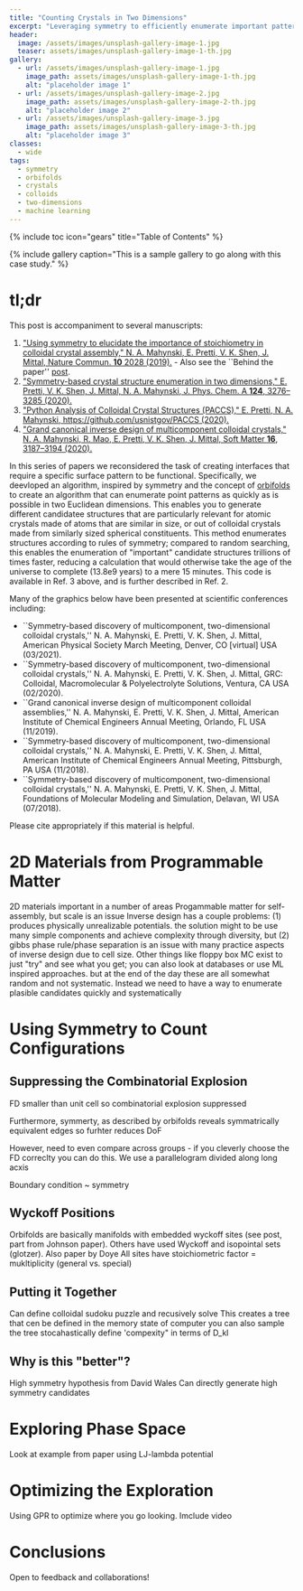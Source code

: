 ```yaml
---
title: "Counting Crystals in Two Dimensions"
excerpt: "Leveraging symmetry to efficiently enumerate important patterns in 2D."
header:
  image: /assets/images/unsplash-gallery-image-1.jpg
  teaser: assets/images/unsplash-gallery-image-1-th.jpg
gallery:
  - url: /assets/images/unsplash-gallery-image-1.jpg
    image_path: assets/images/unsplash-gallery-image-1-th.jpg
    alt: "placeholder image 1"
  - url: /assets/images/unsplash-gallery-image-2.jpg
    image_path: assets/images/unsplash-gallery-image-2-th.jpg
    alt: "placeholder image 2"
  - url: /assets/images/unsplash-gallery-image-3.jpg
    image_path: assets/images/unsplash-gallery-image-3-th.jpg
    alt: "placeholder image 3"
classes:
  - wide
tags:
  - symmetry
  - orbifolds
  - crystals
  - colloids
  - two-dimensions
  - machine learning
---
```


{% include toc icon="gears" title="Table of Contents" %}

{% include gallery caption="This is a sample gallery to go along with this case study." %}

# tl;dr

This post is accompaniment to several manuscripts:

1. ["Using symmetry to elucidate the importance of stoichiometry in colloidal crystal assembly," N. A. Mahynski, E. Pretti, V. K. Shen, J. Mittal, Nature Commun. <b>10</b> 2028 (2019).](https://dx.doi.org/10.1038/s41467-019-10031-4) - Also see the ``Behind the paper'' [post](https://chemistrycommunity.nature.com/users/255993-nathan-mahynski/posts/48551-using-symmetry-to-elucidate-the-importance-of-stoichiometry-in-colloidal-crystal-assembly).
2. ["Symmetry-based crystal structure enumeration in two dimensions," E. Pretti, V. K. Shen, J. Mittal, N. A. Mahynski, J. Phys. Chem. A <b>124</b>, 3276–3285 (2020).](https://doi.org/10.1021/acs.jpca.0c00846)
3. ["Python Analysis of Colloidal Crystal Structures (PACCS)," E. Pretti, N. A. Mahynski, https://github.com/usnistgov/PACCS (2020).](https://github.com/usnistgov/PACCS) 
4. ["Grand canonical inverse design of multicomponent colloidal crystals," N. A. Mahynski, R. Mao, E. Pretti, V. K. Shen, J. Mittal, Soft Matter <b>16</b>, 3187–3194 (2020).](https://dx.doi.org/10.1039/C9SM02426C)

In this series of papers we reconsidered the task of creating interfaces that require a specific surface pattern to be functional.  Specifically, we deevloped an algorithm, inspired by symmetry and the concept of [orbifolds](/notes/orbifolds) to create an algorithm that can enumerate point patterns as quickly as is possible in two Euclidean dimensions.  This enables you to generate different candidatee structures that are particularly relevant for atomic crystals made of atoms that are similar in size, or out of colloidal crystals made from similarly sized spherical constituents.  This method enumerates structures according to rules of symmetry; compared to random searching, this enables the enumeration of "important" candidate structures trillions of times faster, reducing a calculation that would otherwise take the age of the universe to complete (13.8e9 years) to a mere 15 minutes.  This code is available in Ref. 3 above, and is further described in Ref. 2.

Many of the graphics below have been presented at scientific conferences including:

* ``Symmetry-based discovery of multicomponent, two-dimensional colloidal crystals,'' N. A. Mahynski, E. Pretti, V. K. Shen, J. Mittal, American Physical Society March Meeting, Denver, CO [virtual] USA (03/2021).
* ``Symmetry-based discovery of multicomponent, two-dimensional colloidal crystals,'' N. A. Mahynski, E. Pretti, V. K. Shen, J. Mittal, GRC: Colloidal, Macromolecular & Polyelectrolyte Solutions, Ventura, CA USA (02/2020). 
* ``Grand canonical inverse design of multicomponent colloidal assemblies,'' N. A. Mahynski, E. Pretti, V. K. Shen, J. Mittal, American Institute of Chemical Engineers Annual Meeting, Orlando, FL USA (11/2019).
* ``Symmetry-based discovery of multicomponent, two-dimensional colloidal crystals,'' N. A. Mahynski, E. Pretti, V. K. Shen, J. Mittal, American Institute of Chemical Engineers Annual Meeting, Pittsburgh, PA USA (11/2018).
* ``Symmetry-based discovery of multicomponent, two-dimensional colloidal crystals,'' N. A. Mahynski, E. Pretti, V. K. Shen, J. Mittal, Foundations of Molecular Modeling and Simulation, Delavan, WI USA (07/2018). 

Please cite appropriately if this material is helpful.

# 2D Materials from Programmable Matter

2D materials important in a number of areas
Progammable matter for self-assembly, but scale is an issue
Inverse design has a couple problems: (1) produces physically unrealizable potentials.  the solution might to be use many simple components and achieve complexity through diversity, but (2) gibbs phase rule/phase separation is an issue with many practice aspects of inverse design due to cell size.
Other things like floppy box MC exist to just "try" and see what you get; you can also look at databases or use ML inspired approaches.  but at the end of the day these are all somewhat random and not systematic.
Instead we need to have a way to enumerate plasible candidates quickly and systematically

# Using Symmetry to Count Configurations

## Suppressing the Combinatorial Explosion

FD smaller than unit cell so combinatorial explosion suppressed

Furthermore, symmerty, as described by orbifolds reveals symmatrically equivalent edges so furhter reduces DoF

However, need to even compare across groups - if you cleverly choose the FD correclty you can do this.  We use a parallelogram divided along long acxis

Boundary condition ~ symmetry

## Wyckoff Positions

Orbifolds are basically manifolds with embedded wyckoff sites (see post, part from Johnson paper).  Others have used Wyckoff and isopointal sets (glotzer). Also paper by Doye
All sites have stoichiometric factor = mukltiplicity (general vs. special)

## Putting it Together

Can define colloidal sudoku puzzle and recusively solve
This creates a tree that cen be defined in the memory state of computer
you can also sample the tree stocahastically
define 'compexity" in terms of D_kl

## Why is this "better"?

High symmetry hypothesis from David Wales
Can directly generate high symmetry candidates


# Exploring Phase Space

Look at example from paper using LJ-lambda potential

# Optimizing the Exploration

Using GPR to optimize where you go looking.
Imclude video

# Conclusions

Open to feedback and collaborations!



